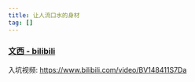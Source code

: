 ```yaml
---
title: 让人流口水的身材
tag: []
---
```


### [文西 - bilibili](https://space.bilibili.com/2096939969)

入坑视频: <https://www.bilibili.com/video/BV148411S7Da>
